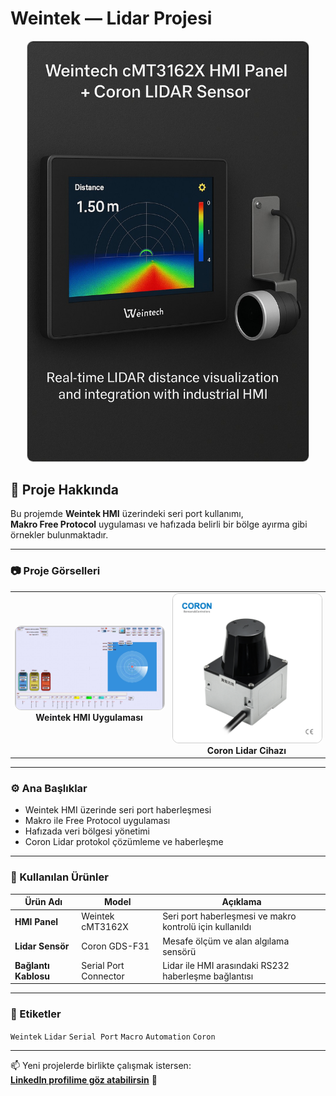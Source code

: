 # Weintek — Lidar Projesi

<p align="center">
  <img src="https://github.com/kenann/Weintek---Lidar/blob/main/uploadFile/image/wein-lidar.jpg?raw=true" width="450" style="border-radius: 10px; border: 1px solid #ccc;">
</p>

## 📘 Proje Hakkında

Bu projemde **Weintek HMI** üzerindeki seri port kullanımı,  
**Makro Free Protocol** uygulaması ve hafızada belirli bir bölge ayırma gibi örnekler bulunmaktadır.

---

### 📷 Proje Görselleri

<table align="center">
  <tr>
    <td align="center" width="50%">
      <img src="https://github.com/kenann/Weintek---Lidar/blob/main/uploadFile/image/weintech-lidar.jpg?raw=true" width="300" style="border-radius: 10px; border: 1px solid #ccc;"><br>
      <b>Weintek HMI Uygulaması</b>
    </td>
    <td align="center" width="50%">
      <img src="https://github.com/kenann/Weintek---Lidar/blob/main/uploadFile/image/coron-lidar.jpg?raw=true" width="300" style="border-radius: 10px; border: 1px solid #ccc;"><br>
      <b>Coron Lidar Cihazı</b>
    </td>
  </tr>
</table>

---

### ⚙️ Ana Başlıklar
- Weintek HMI üzerinde seri port haberleşmesi  
- Makro ile Free Protocol uygulaması  
- Hafızada veri bölgesi yönetimi  
- Coron Lidar protokol çözümleme ve haberleşme  

---

### 🧩 Kullanılan Ürünler

| Ürün Adı | Model | Açıklama |
|-----------|--------|----------|
| **HMI Panel** | Weintek cMT3162X | Seri port haberleşmesi ve makro kontrolü için kullanıldı |
| **Lidar Sensör** | Coron GDS-F31 | Mesafe ölçüm ve alan algılama sensörü |
| **Bağlantı Kablosu** | Serial Port Connector | Lidar ile HMI arasındaki RS232 haberleşme bağlantısı |

---
### 🔗 Etiketler
`Weintek` `Lidar` `Serial Port` `Macro` `Automation` `Coron`

---

📫 Yeni projelerde birlikte çalışmak istersen:  
**[LinkedIn profilime göz atabilirsin](https://www.linkedin.com/in/kenan-r-5ab319115/)** 🚀
